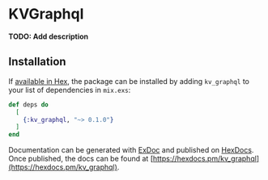 # KVGraphql

**TODO: Add description**

## Installation

If [available in Hex](https://hex.pm/docs/publish), the package can be installed
by adding `kv_graphql` to your list of dependencies in `mix.exs`:

```elixir
def deps do
  [
    {:kv_graphql, "~> 0.1.0"}
  ]
end
```

Documentation can be generated with [ExDoc](https://github.com/elixir-lang/ex_doc)
and published on [HexDocs](https://hexdocs.pm). Once published, the docs can
be found at [https://hexdocs.pm/kv_graphql](https://hexdocs.pm/kv_graphql).

